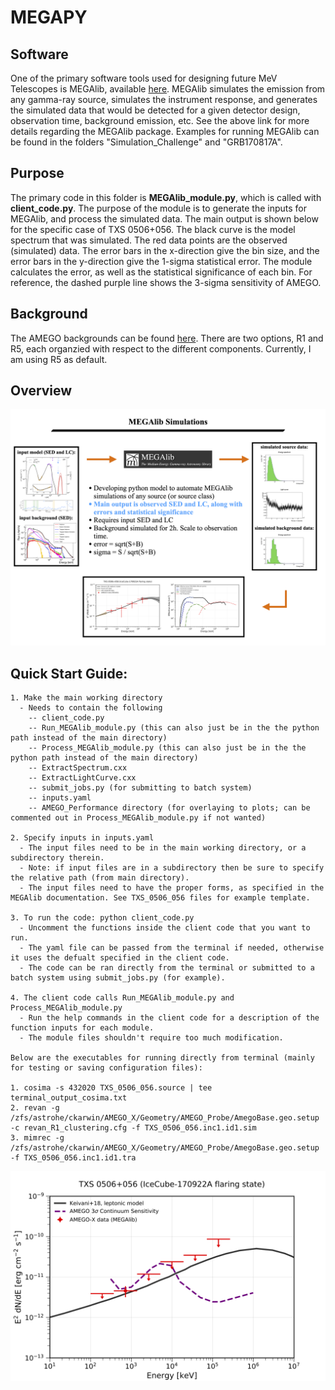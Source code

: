 # MEGAPY

## Software <br />
One of the primary software tools used for designing future MeV Telescopes is MEGAlib, available [here](http://megalibtoolkit.com/home.html). MEGAlib simulates the emission from any gamma-ray source, simulates the instrument response, and generates the simulated data that would be detected for a given detector design, observation time, background emission, etc. See the above link for more details regarding the MEGAlib package. Examples for running MEGAlib can be found in the folders "Simulation_Challenge" and "GRB170817A".  

## Purpose <br />
The primary code in this folder is **MEGAlib_module.py**, which is called with **client_code.py**. The purpose of the module is to generate the inputs for MEGAlib, and process the simulated data. The main output is shown below for the specific case of TXS 0506+056. The black curve is the model spectrum that was simulated. The red data points are the observed (simulated) data. The error bars in the x-direction give the bin size, and the error bars in the y-direction give the 1-sigma statistical error. The module calculates the error, as well as the statistical significance of each bin. For reference, the dashed purple line shows the 3-sigma sensitivity of AMEGO.  

## Background <br />
The AMEGO backgrounds can be found [here](https://github.com/ComPair/Simulation-Data-Files/tree/master/AMEGO_Probe). There are two options, R1 and R5, each organzied with respect to the different components. Currently, I am using R5 as default. 

## Overview <br />
![Alt text](MEGAlib_sim_overview.png)

## Quick Start Guide: <br /> 
```
1. Make the main working directory
  - Needs to contain the following
    -- client_code.py
    -- Run_MEGAlib_module.py (this can also just be in the the python path instead of the main directory)
    -- Process_MEGAlib_module.py (this can also just be in the the python path instead of the main directory)
    -- ExtractSpectrum.cxx
    -- ExtractLightCurve.cxx
    -- submit_jobs.py (for submitting to batch system)
    -- inputs.yaml
    -- AMEGO_Performance directory (for overlaying to plots; can be commented out in Process_MEGAlib_module.py if not wanted)

2. Specify inputs in inputs.yaml
  - The input files need to be in the main working directory, or a subdirectory therein.
  - Note: if input files are in a subdirectory then be sure to specify the relative path (from main directory).
  - The input files need to have the proper forms, as specified in the MEGAlib documentation. See TXS_0506_056 files for example template.

3. To run the code: python client_code.py
  - Uncomment the functions inside the client code that you want to run.
  - The yaml file can be passed from the terminal if needed, otherwise it uses the defualt specified in the client code.
  - The code can be ran directly from the terminal or submitted to a batch system using submit_jobs.py (for example).

4. The client code calls Run_MEGAlib_module.py and Process_MEGAlib_module.py
  - Run the help commands in the client code for a description of the function inputs for each module.
  - The module files shouldn't require too much modification.

Below are the executables for running directly from terminal (mainly for testing or saving configuration files):

1. cosima -s 432020 TXS_0506_056.source | tee terminal_output_cosima.txt
2. revan -g /zfs/astrohe/ckarwin/AMEGO_X/Geometry/AMEGO_Probe/AmegoBase.geo.setup -c revan_R1_clustering.cfg -f TXS_0506_056.inc1.id1.sim
3. mimrec -g /zfs/astrohe/ckarwin/AMEGO_X/Geometry/AMEGO_Probe/AmegoBase.geo.setup -f TXS_0506_056.inc1.id1.tra
```

![Alt text](SED_7bins.png)

